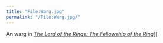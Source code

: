 ```yaml
---
title: "File:Warg.jpg"
permalink: "/File:Warg.jpg/"
---
```


An warg in *[The Lord of the Rings: The Fellowship of the
Ring](The_Lord_of_the_Rings:_The_Fellowship_of_the_Ring_(film) "wikilink")*\]\]